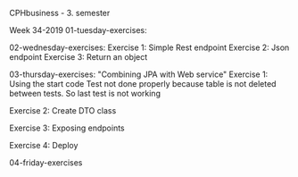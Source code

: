 CPHbusiness - 3. semester

Week 34-2019
01-tuesday-exercises:


02-wednesday-exercises:
Exercise 1: Simple Rest endpoint
Exercise 2: Json endpoint
Exercise 3: Return an object


03-thursday-exercises: "Combining JPA with Web service"
Exercise 1: Using the start code
Test not done properly because table is not deleted between tests. So last test is not working

Exercise 2: Create DTO class

Exercise 3: Exposing endpoints

Exercise 4: Deploy


04-friday-exercises
